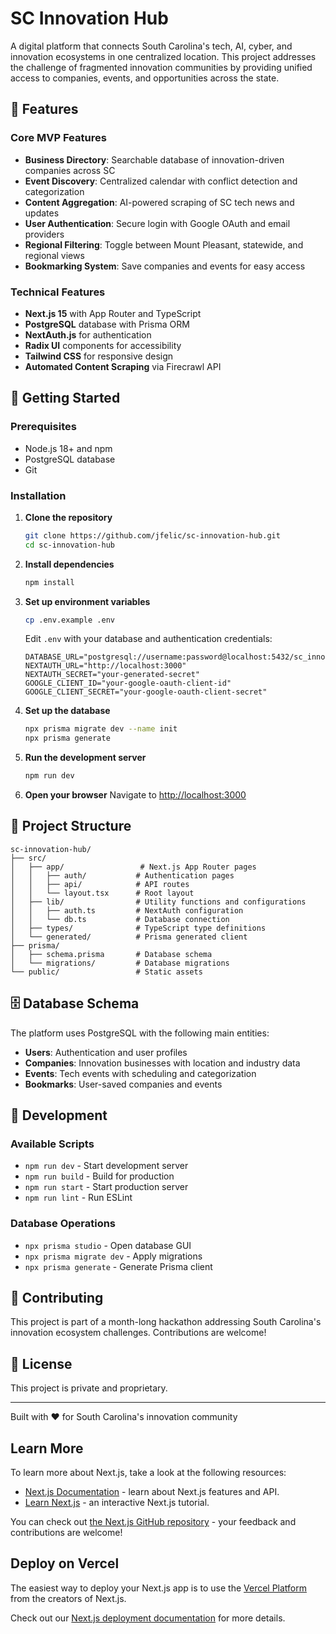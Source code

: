 # SC Innovation Hub

A digital platform that connects South Carolina's tech, AI, cyber, and innovation ecosystems in one centralized location. This project addresses the challenge of fragmented innovation communities by providing unified access to companies, events, and opportunities across the state.

## 🌟 Features

### Core MVP Features
- **Business Directory**: Searchable database of innovation-driven companies across SC
- **Event Discovery**: Centralized calendar with conflict detection and categorization
- **Content Aggregation**: AI-powered scraping of SC tech news and updates
- **User Authentication**: Secure login with Google OAuth and email providers
- **Regional Filtering**: Toggle between Mount Pleasant, statewide, and regional views
- **Bookmarking System**: Save companies and events for easy access

### Technical Features
- **Next.js 15** with App Router and TypeScript
- **PostgreSQL** database with Prisma ORM
- **NextAuth.js** for authentication
- **Radix UI** components for accessibility
- **Tailwind CSS** for responsive design
- **Automated Content Scraping** via Firecrawl API

## 🚀 Getting Started

### Prerequisites
- Node.js 18+ and npm
- PostgreSQL database
- Git

### Installation

1. **Clone the repository**
   ```bash
   git clone https://github.com/jfelic/sc-innovation-hub.git
   cd sc-innovation-hub
   ```

2. **Install dependencies**
   ```bash
   npm install
   ```

3. **Set up environment variables**
   ```bash
   cp .env.example .env
   ```
   
   Edit `.env` with your database and authentication credentials:
   ```env
   DATABASE_URL="postgresql://username:password@localhost:5432/sc_innovation_hub"
   NEXTAUTH_URL="http://localhost:3000"
   NEXTAUTH_SECRET="your-generated-secret"
   GOOGLE_CLIENT_ID="your-google-oauth-client-id"
   GOOGLE_CLIENT_SECRET="your-google-oauth-client-secret"
   ```

4. **Set up the database**
   ```bash
   npx prisma migrate dev --name init
   npx prisma generate
   ```

5. **Run the development server**
   ```bash
   npm run dev
   ```

6. **Open your browser**
   Navigate to [http://localhost:3000](http://localhost:3000)

## 📁 Project Structure

```
sc-innovation-hub/
├── src/
│   ├── app/                 # Next.js App Router pages
│   │   ├── auth/           # Authentication pages
│   │   ├── api/            # API routes
│   │   └── layout.tsx      # Root layout
│   ├── lib/                # Utility functions and configurations
│   │   ├── auth.ts         # NextAuth configuration
│   │   └── db.ts           # Database connection
│   ├── types/              # TypeScript type definitions
│   └── generated/          # Prisma generated client
├── prisma/
│   ├── schema.prisma       # Database schema
│   └── migrations/         # Database migrations
└── public/                 # Static assets
```

## 🗄️ Database Schema

The platform uses PostgreSQL with the following main entities:

- **Users**: Authentication and user profiles
- **Companies**: Innovation businesses with location and industry data
- **Events**: Tech events with scheduling and categorization
- **Bookmarks**: User-saved companies and events

## 🔧 Development

### Available Scripts
- `npm run dev` - Start development server
- `npm run build` - Build for production
- `npm run start` - Start production server
- `npm run lint` - Run ESLint

### Database Operations
- `npx prisma studio` - Open database GUI
- `npx prisma migrate dev` - Apply migrations
- `npx prisma generate` - Generate Prisma client

## 🤝 Contributing

This project is part of a month-long hackathon addressing South Carolina's innovation ecosystem challenges. Contributions are welcome!

## 📄 License

This project is private and proprietary.

---

Built with ❤️ for South Carolina's innovation community

## Learn More

To learn more about Next.js, take a look at the following resources:

- [Next.js Documentation](https://nextjs.org/docs) - learn about Next.js features and API.
- [Learn Next.js](https://nextjs.org/learn) - an interactive Next.js tutorial.

You can check out [the Next.js GitHub repository](https://github.com/vercel/next.js) - your feedback and contributions are welcome!

## Deploy on Vercel

The easiest way to deploy your Next.js app is to use the [Vercel Platform](https://vercel.com/new?utm_medium=default-template&filter=next.js&utm_source=create-next-app&utm_campaign=create-next-app-readme) from the creators of Next.js.

Check out our [Next.js deployment documentation](https://nextjs.org/docs/app/building-your-application/deploying) for more details.
